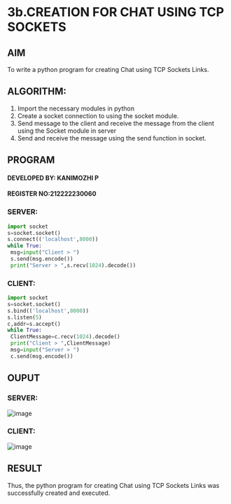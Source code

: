 
# 3b.CREATION FOR CHAT USING TCP SOCKETS
## AIM
To write a python program for creating Chat using TCP Sockets Links.
## ALGORITHM:
1. Import the necessary modules in python
2. Create a socket connection to using the socket module.
3. Send message to the client and receive the message from the client using the Socket module in
 server
4. Send and receive the message using the send function in socket.
## PROGRAM
#### DEVELOPED BY: KANIMOZHI P
#### REGISTER NO:212222230060
### SERVER:
```py
import socket
s=socket.socket()
s.connect(('localhost',8000))
while True:
 msg=input("Client > ")
 s.send(msg.encode())
 print("Server > ",s.recv(1024).decode())
```
### CLIENT:
```py
import socket
s=socket.socket()
s.bind(('localhost',8000))
s.listen(5)
c,addr=s.accept()
while True:
 ClientMessage=c.recv(1024).decode()
 print("Client > ",ClientMessage)
 msg=input("Server > ")
 c.send(msg.encode())

```
## OUPUT
### SERVER:
![image](https://github.com/user-attachments/assets/1c65f66c-94bf-49ac-b7cc-f89c170980d9)

### CLIENT:
![image](https://github.com/user-attachments/assets/190b8dc0-b995-4fa3-b5b7-9779ab910d9e)

## RESULT
Thus, the python program for creating Chat using TCP Sockets Links was successfully 
created and executed.
